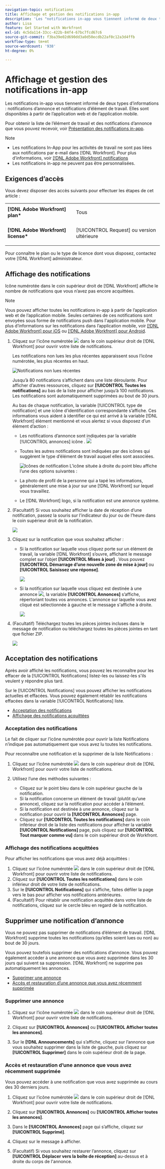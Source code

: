 ```yaml
---
navigation-topic: notifications
title: Affichage et gestion des notifications in-app
description: 'Les "notifications in-app vous tiennent informé de deux types d’informations : notifications d’annonce et notifications d’élément de travail. Ils sont disponibles à la fois depuis l''application web et l''application mobile.'''
author: Lisa
feature: Get Started with Workfront
exl-id: 4c5da114-33cc-422b-84f4-67bc7fcd67c6
source-git-commit: f3ba39e02d690dd3a0d50ecdb22af0c12a3d4ffb
workflow-type: tm+mt
source-wordcount: '938'
ht-degree: 0%

---
```


# Affichage et gestion des notifications in-app

Les notifications in-app vous tiennent informé de deux types d’informations : notifications d’annonce et notifications d’élément de travail. Elles sont disponibles à partir de l’application web et de l’application mobile.

Pour obtenir la liste de l’élément de travail et des notifications d’annonce que vous pouvez recevoir, voir [Présentation des notifications in-app](../../workfront-basics/using-notifications/in-app-notifications-overview.md).

>[!NOTE]
>
>* Les notifications In-App pour les activités de travail ne sont pas liées aux notifications par e-mail dans [!DNL Workfront]. Pour plus d’informations, voir [[!DNL Adobe Workfront] notifications](../../workfront-basics/using-notifications/wf-notifications.md)
>* Les notifications in-app ne peuvent pas être personnalisées.
>




## Exigences d’accès

Vous devez disposer des accès suivants pour effectuer les étapes de cet article :

<table style="table-layout:auto"> 
 <col> 
 </col> 
 <col> 
 </col> 
 <tbody> 
  <tr> 
   <td role="rowheader"><strong>[!DNL Adobe Workfront] plan*</strong></td> 
   <td> <p>Tous</p> </td> 
  </tr> 
  <tr> 
   <td role="rowheader"><strong>[!DNL Adobe Workfront] license*</strong></td> 
   <td> <p>[!UICONTROL Request] ou version ultérieure</p> </td> 
  </tr> 
 </tbody> 
</table>

Pour connaître le plan ou le type de licence dont vous disposez, contactez votre [!DNL Workfront] administrateur.

## Affichage des notifications

Icône numérotée dans le coin supérieur droit de [!DNL Workfront] affiche le nombre de notifications que vous n’avez pas encore acquittées.

>[!NOTE]
>
>Vous pouvez afficher toutes les notifications in-app à partir de l’application web et de l’application mobile. Seules certaines de ces notifications sont envoyées sous forme de notifications push dans l&#39;application mobile. Pour plus d’informations sur les notifications dans l’application mobile, voir [[!DNL Adobe Workfront] pour iOS](../../workfront-basics/mobile-apps/using-the-workfront-mobile-app/workfront-for-ios.md) ou [[!DNL Adobe Workfront] pour Android](../../workfront-basics/mobile-apps/using-the-workfront-mobile-app/workfront-for-android.md).

1. Cliquez sur l’icône numérotée ![](assets/notifications-icon-jewel.jpg) dans le coin supérieur droit de [!DNL Workfront] pour ouvrir votre liste de notifications.

   Les notifications non lues les plus récentes apparaissent sous l’icône numérotée, les plus récentes en haut.

   ![Notifications non lues récentes](assets/qs-notifications-350x330.png)

   Jusqu’à 80 notifications s’affichent dans une liste déroulante. Pour afficher d’autres ressources, cliquez sur **[!UICONTROL Toutes les notifications]** au bas de la liste pour afficher jusqu’à 100 notifications. Les notifications sont automatiquement supprimées au bout de 30 jours.

   Au bas de chaque notification, la variable [!UICONTROL type de notification] et une icône d’identification correspondante s’affiche. Ces informations vous aident à identifier ce qui est arrivé à la variable [!DNL Workfront] élément mentionné et vous alertez si vous disposez d’un élément d’action :

   * Les notifications d’annonce sont indiquées par la variable [!UICONTROL annonces] icône . ![](assets/announcement.png)

   * Toutes les autres notifications sont indiquées par des icônes qui suggèrent le type d’élément de travail auquel elles sont associées.

      ![Icônes de notification](assets/ntfcntype&icon-350x330.png)
L’icône située à droite du point bleu affiche l’une des options suivantes :

   * La photo de profil de la personne qui a tapé les informations, généralement une mise à jour sur une [!DNL Workfront] sur lequel vous travaillez.
   * Le [!DNL Workfront] logo, si la notification est une annonce système.


1. (Facultatif) Si vous souhaitez afficher la date de réception d’une notification, passez la souris sur l’indicateur du jour ou de l’heure dans le coin supérieur droit de la notification.

   ![](assets/hoveroverdate-350x437.png)

1. Cliquez sur la notification que vous souhaitez afficher :

   * Si la notification sur laquelle vous cliquez porte sur un élément de travail, la variable [!DNL Workfront] s’ouvre, affichant le message complet sur l’objet **[!UICONTROL Mises à jour]** . Vous pouvez **[!UICONTROL Démarrage d’une nouvelle zone de mise à jour]** ou **[!UICONTROL Saisissez une réponse]**.

      ![](assets/object-opens-click-work-ntfctn-qs-350x183.png)

   * Si la notification sur laquelle vous cliquez est destinée à une annonce ![](assets/announcement.png), la variable **[!UICONTROL Annonces]** s’affiche, répertoriant toutes vos annonces. L&#39;annonce sur laquelle vous avez cliqué est sélectionnée à gauche et le message s&#39;affiche à droite.

      ![](assets/announcements-page-qs-350x210.png)

1. (Facultatif) Téléchargez toutes les pièces jointes incluses dans le message de notification ou téléchargez toutes les pièces jointes en tant que fichier ZIP.

   ![](assets/download-attachments-350x106.png)

## Acceptation des notifications

Après avoir affiché les notifications, vous pouvez les reconnaître pour les effacer de la [!UICONTROL Notifications] listez-les ou laissez-les s&#39;ils veulent y répondre plus tard.

Sur le [!UICONTROL Notifications] vous pouvez afficher les notifications actuelles et effacées. Vous pouvez également rétablir les notifications effacées dans la variable [!UICONTROL Notifications] liste.

* [Acceptation des notifications](#acknowledge-notifications)
* [Affichage des notifications acquittées](#view-acknowledged-notifications)

### Acceptation des notifications

Le fait de cliquer sur l’icône numérotée pour ouvrir la liste Notifications n’indique pas automatiquement que vous avez lu toutes les notifications.

Pour reconnaître une notification et la supprimer de la liste Notifications :

1. Cliquez sur l’icône numérotée ![](assets/notifications-icon-jewel.jpg) dans le coin supérieur droit de [!DNL Workfront] pour ouvrir votre liste de notifications.
1. Utilisez l’une des méthodes suivantes :

   * Cliquez sur le point bleu dans le coin supérieur gauche de la notification.
   * Si la notification concerne un élément de travail (plutôt qu’une annonce), cliquez sur la notification pour accéder à l’élément.
   * Si la notification est destinée à une annonce, cliquez sur la notification pour ouvrir la **[!UICONTROL Annonces]** page.
   * Cliquez sur **[!UICONTROL Toutes les notifications]** dans le coin inférieur droit de la liste des notifications pour afficher la variable **[!UICONTROL Notifications]** page, puis cliquez sur **[!UICONTROL Tout marquer comme vu]** dans le coin supérieur droit de Workfront.

### Affichage des notifications acquittées

Pour afficher les notifications que vous avez déjà acquittées :

1. Cliquez sur l’icône numérotée ![](assets/notifications-icon-jewel.jpg) dans le coin supérieur droit de [!DNL Workfront] pour ouvrir votre liste de notifications.
1. Cliquez sur **[!UICONTROL Toutes les notifications]** dans le coin inférieur droit de votre liste de notifications.
1. Sur le **[!UICONTROL Notifications]** qui s’affiche, faites défiler la page vers le bas pour afficher vos notifications antérieures.
1. (Facultatif) Pour rétablir une notification acquittée dans votre liste de notifications, cliquez sur le cercle bleu en regard de la notification.

## Supprimer une notification d’annonce

Vous ne pouvez pas supprimer de notifications d’élément de travail. [!DNL Workfront] supprime toutes les notifications (qu’elles soient lues ou non) au bout de 30 jours.

Vous pouvez toutefois supprimer des notifications d’annonce. Vous pouvez également accéder à une annonce que vous avez supprimée dans les 30 jours qui suivent sa suppression. [!DNL Workfront] ne supprime pas automatiquement les annonces.

* [Supprimer une annonce](#delete-an-announcement)
* [Accès et restauration d’une annonce que vous avez récemment supprimée](#access-and-restore-an-announcement-you-deleted-recently)

### Supprimer une annonce

1. Cliquez sur l’icône numérotée ![](assets/notifications-icon-jewel.jpg) dans le coin supérieur droit de [!DNL Workfront] pour ouvrir votre liste de notifications.
1. Cliquez sur **[!UICONTROL Annonces]** ou **[!UICONTROL Afficher toutes les annonces]**.

1. Sur le **[!DNL Announcements]** qui s’affiche, cliquez sur l’annonce que vous souhaitez supprimer dans la liste de gauche, puis cliquez sur **[!UICONTROL Supprimer]** dans le coin supérieur droit de la page.

### Accès et restauration d’une annonce que vous avez récemment supprimée

Vous pouvez accéder à une notification que vous avez supprimée au cours des 30 derniers jours.

1. Cliquez sur l’icône numérotée ![](assets/notifications-icon-jewel.jpg) dans le coin supérieur droit de [!DNL Workfront] pour ouvrir votre liste de notifications.
1. Cliquez sur **[!UICONTROL Annonces]** ou **[!UICONTROL Afficher toutes les annonces]**.

1. Dans le **[!UICONTROL Annonces]** page qui s’affiche, cliquez sur **[!UICONTROL Supprimé]**.

1. Cliquez sur le message à afficher.
1. (Facultatif) Si vous souhaitez restaurer l’annonce, cliquez sur **[!UICONTROL Déplacer vers la boîte de réception]** au-dessus et à droite du corps de l&#39;annonce.
